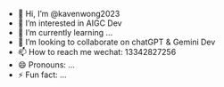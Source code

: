 - 👋 Hi, I’m @kavenwong2023
- 👀 I’m interested in AIGC Dev
- 🌱 I’m currently learning ...
- 💞️ I’m looking to collaborate on chatGPT & Gemini Dev
- 📫 How to reach me wechat: 13342827256
- 😄 Pronouns: ...
- ⚡ Fun fact: ...

<!---
kavenwong2023/kavenwong2023 is a ✨ special ✨ repository because its `README.md` (this file) appears on your GitHub profile.
You can click the Preview link to take a look at your changes.
--->
